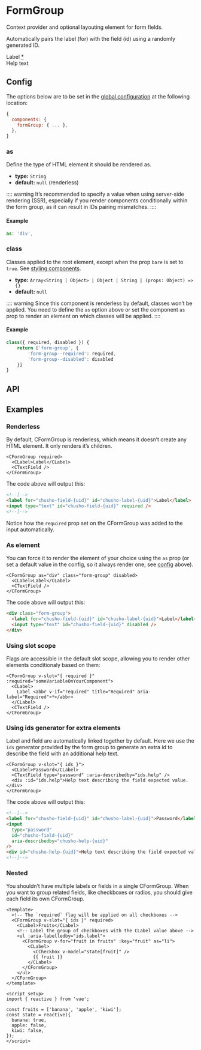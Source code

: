 # FormGroup

Context provider and optional layouting element for form fields.

Automatically pairs the label (for) with the field (id) using a randomly generated ID.

<showcase-root>
    <CFormGroup as="div" class="flex flex-col gap-1" v-slot="{ ids }" required>
        <CLabel>
            Label <abbr title="Required" aria-label="Required">*</abbr>
        </CLabel>
        <CTextField :aria-describedby="ids.help" />
        <div :id="ids.help" class="text-gray-600 text-sm">Help text</div>
    </CFormGroup>
</showcase-root>

## Config

The options below are to be set in the [global configuration](/guide/config.html) at the following location:

```js
{
  components: {
    formGroup: { ... },
  },
}
```

### as

Define the type of HTML element it should be rendered as.

- **type:** `String`
- **default:** `null` (renderless)

:::: warning
It’s recommended to specify a value when using server-side rendering (SSR), especially if you render components conditionally within the form group, as it can result in IDs pairing mismatches.
::::

#### Example

```js
as: 'div',
```

### class

Classes applied to the root element, except when the prop `bare` is set to `true`. See [styling components](/guide/styling-components).

- **type:** `Array<String | Object> | Object | String | (props: Object) => {}`
- **default:** `null`

:::: warning
Since this component is renderless by default, classes won’t be applied. You need to define the `as` option above or set the component `as` prop to render an element on which classes will be applied.
::::

#### Example

```js
class({ required, disabled }) {
    return ['form-group', {
        'form-group--required': required,
        'form-group--disabled': disabled
    }]
}
```

## API

<Docgen :components="['CFormGroup']" />

## Examples

### Renderless

By default, CFormGroup is renderless, which means it doesn’t create any HTML element. It only renders it’s children.

```vue-html
<CFormGroup required>
  <CLabel>Label</CLabel>
  <CTextField />
</CFormGroup>
```

The code above will output this:

```html
<!--[-->
<label for="chusho-field-{uid}" id="chusho-label-{uid}">Label</label>
<input type="text" id="chusho-field-{uid}" required />
<!--]-->
```

Notice how the `required` prop set on the CFormGroup was added to the input automatically.

### As element

You can force it to render the element of your choice using the `as` prop (or set a default value in the config, so it always render one; see [config](#config) above).

```vue-html
<CFormGroup as="div" class="form-group" disabled>
  <CLabel>Label</CLabel>
  <CTextField />
</CFormGroup>
```

The code above will output this:

```html
<div class="form-group">
  <label for="chusho-field-{uid}" id="chusho-label-{uid}">Label</label>
  <input type="text" id="chusho-field-{uid}" disabled />
</div>
```

### Using slot scope

Flags are accessible in the default slot scope, allowing you to render other elements conditionaly based on them:

```vue-html
<CFormGroup v-slot="{ required }" :required="someVariableOnYourComponent">
  <CLabel>
    Label <abbr v-if="required" title="Required" aria-label="Required">*</abbr>
  </CLabel>
  <CTextField />
</CFormGroup>
```

### Using ids generator for extra elements

Label and field are automatically linked together by default. Here we use the `ids` generator provided by the form group to generate an extra id to describe the field with an additional help text.

```vue-html
<CFormGroup v-slot="{ ids }">
  <CLabel>Password</CLabel>
  <CTextField type="password" :aria-describedby="ids.help" />
  <div :id="ids.help">Help text describing the field expected value.</div>
</CFormGroup>
```

The code above will output this:

```html
<!--[-->
<label for="chusho-field-{uid}" id="chusho-label-{uid}">Password</label>
<input
  type="password"
  id="chusho-field-{uid}"
  aria-describedby="chusho-help-{uid}"
/>
<div id="chusho-help-{uid}">Help text describing the field expected value.</div>
<!--]-->
```

### Nested

You shouldn’t have multiple labels or fields in a single CFormGroup. When you want to group related fields, like checkboxes or radios, you should give each field its own CFormGroup.

```vue
<template>
  <!-- The `required` flag will be applied on all checkboxes -->
  <CFormGroup v-slot="{ ids }" required>
    <CLabel>Fruits</CLabel>
    <!-- Label the group of checkboxes with the CLabel value above -->
    <ul :aria-labelledby="ids.label">
      <CFormGroup v-for="fruit in fruits" :key="fruit" as="li">
        <CLabel>
          <CCheckbox v-model="state[fruit]" />
          {{ fruit }}
        </CLabel>
      </CFormGroup>
    </ul>
  </CFormGroup>
</template>

<script setup>
import { reactive } from 'vue';

const fruits = ['banana', 'apple', 'kiwi'];
const state = reactive({
  banana: true,
  apple: false,
  kiwi: false,
});
</script>
```
